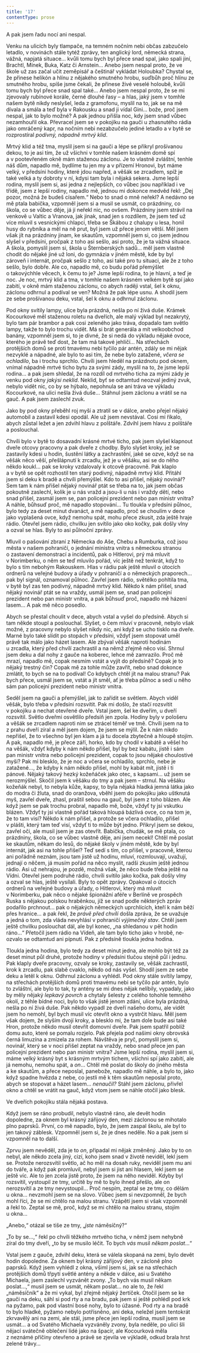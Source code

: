 ```yaml
---
title: '17'
contentType: prose
---
```


  

A pak jsem řadu nocí ani nespal.

Venku na ulicích byly tlampače, na temném nočním nebi občas zabzučelo letadlo, v novinách stále tytéž zprávy, ten anglický lord, německá strana, vážná, napjatá situace… kvůli tomu bych byl přece snad spal, jako spali jiní, Brachtl, Mínek, Buka, Katz či Arnstein… Anebo jsem nespal proto, že ve škole už zas začal učit zeměpisář a češtinář vykládat Holoubka? Chystal se, že přinese helikón a hlínu z nějakého smutného hrobu, suďbůh proč hlínu ze smutného hrobu, spíše jsme čekali, že přinese živé veselé holoubě, kvůli tomu bych byl přece snad spal také… Anebo jsem nespal proto, že se mi zjevovaly rubínové korále, černé dlouhé řasy – a hlas, jaký jsem v tomhle našem bytě nikdy neslyšel, leda z gramofonu, myslil na to, jak se na mě dívala a smála a teď byla v Rakousku a snad ji vídal Gini… bože, proč jsem nespal, jak to bylo možné? A pak jednou přišla noc, kdy jsem snad vůbec nezamhouřil oka. Převracel jsem se v pokojíku na gauči u zhasnutého rádia jako omráčený kapr, na nočním nebi nezabzučelo jediné letadlo a v bytě se rozprostíral _podivný, nápadně mrtvý klid_.

Mrtvý klid a též tma, myslil jsem si na gauči a lépe se přikryl prošívanou dekou, to je asi tím, že už všichni v tomhle našem krásném domě spí a v pootevřeném okně mám staženou záclonu. Je to vlastně zvláštní, tenhle náš dům, napadlo mě, bydlíme tu jen my a v přízemí Hronovi, byt máme velký, v předsíni hodiny, které jdou napřed, a věšák se zrcadlem, spíž je také velká a ty dobroty v ní, kdysi tam byla i nějaká sekera. Jsme lepší rodina, myslil jsem si, asi jedna z nejlepších, co vůbec jsou například i ve třídě, jsem z lepší rodiny, napadlo mě, jednou mi dokonce medvěd řekl: „Dej pozor, možná že budeš císařem.“ Nebo to snad o mně neřekl? A nedávno se mě ptala babička, vzpomněl jsem si a musil se usmát, co prázdniny, co škola, co se vůbec děje, já jí neřekl nic, no ovšem. Prázdniny jsem strávil na venkově u Valtic a Vranova, jak jinak, snad jen s rozdílem, že jsem teď už více mluvil s vesnickými chlapci, třeba se Škábou z chalupy u lesa, honil husy do rybníka a měl na ně prut, byl jsem už přece jenom větší. Měl jsem však jít na prázdniny jinam, ke skautům, vzpomněl jsem si, co jsem jednou slyšel v předsíni, pročpak z toho asi sešlo, asi proto, že je ta vážná situace. A škola, pomyslil jsem si, škola u Šternberských sadů… měl jsem vlastně chodit do nějaké jiné už loni, do gymnázia v jiném městě, kde by byl zároveň i internát, pročpak sešlo z toho, asi také pro tu situaci, ale že z toho sešlo, bylo dobře. Ale co, napadlo mě, co budu pořád přemýšlet o takovýchhle věcech, k čemu to je? Jsme lepší rodina, to je hlavní, a teď je noc. Je noc, mrtvý klid a tma, v tomhle našem krásném velkém bytě spí jako zabití, v okně mám staženou záclonu, co abych raději vstal, šel k oknu, záclonu odhrnul a podíval se ven? Možná že pak lépe usnu. A shodil jsem ze sebe prošívanou deku, vstal, šel k oknu a odhrnul záclonu.

Pod okny svítily lampy, ulice byla prázdná, nešla po ní živá duše. Krámek Kocourkové měl staženou roletu na dveřích, ale malý výklad byl nezakrytý, bylo tam pár brambor a pak cosi zeleného jako tráva, dopadalo tam světlo lampy, takže to bylo trochu vidět. Má si brát generála a mít velkoobchod banány, vzpomněl jsem si, to je divné, že si nedá do výkladu nějaké ovoce, kterého je právě teď dost, že tam má takové jehličí… Na střechách protějších domů se proti tmavému nebi tyčilo pár antén, zdály se mi nějak nezvyklé a nápadné, ale bylo to asi tím, že nebe bylo zatažené, _včera se ochladilo_, ba i trochu sprchlo. Chvíli jsem hleděl na prázdnotu pod oknem, vnímal nápadně mrtvé ticho bytu za svými zády, myslil na to, že jsme lepší rodina… a pak jsem shledal, že na rozdíl od mrtvého ticha za mými zády je venku pod okny _jakýsi neklid_. Neklid, byť se odtamtud neozval jediný zvuk, nebylo vidět nic, co by se hýbalo, nepohnula se ani tráva ve výkladu Kocourkové, na ulici nešla živá duše… Stáhnul jsem záclonu a vrátil se na gauč. A pak jsem zaslechl zvuk.

Jako by pod okny přeběhl roj myší a ztratil se v dálce, anebo přejel nějaký automobil a zastavil kdesi opodál. Ale už jsem nevstával. Cosi mi říkalo, abych zůstal ležet a jen zdvihl hlavu z polštáře. Zdvihl jsem hlavu z polštáře a poslouchal.

Chvíli bylo v bytě to dosavadní krásné mrtvé ticho, pak jsem sly­šel klapnout dveře otcovy pracovny a pak dveře z chodby. Bylo slyšet kroky, jež se zastavily kdesi u hodin, šustění látky a zachrastění, jaké se ozve, když se na věšák něco věší, přešlápnutí k zrcadlu, jež je u věšáku, asi se do něho někdo koukl… pak se kroky vzdalovaly k otcově pracovně. Pak klaplo a v bytě se opět rozhostil ten starý podivný, nápadně mrtvý klid. Přitáhl jsem si deku k bradě a chvíli přemýšlel. Kdo to asi přišel, nějaký novinář? Sem tam k nám přišel nějaký novinář ptát se třeba na to, jak jsem občas pokoutně zaslechl, kolik je u nás vražd a jsou-li u nás i vraždy dětí, nebo snad přišel, zasmál jsem se, pan policejní prezident nebo pan ministr vnitra? A náhle, bůhsuď proč, mě napadlo stopování… Tu tloukla v předsíni půlnoc, bylo tedy za deset minut dvanáct, a mě napadlo, proč se choulím v dece jako vyplašená ovce, když nemohu spát, mohu přece zkusit, zda ještě hraje rádio. Otevřel jsem rádio, chvilku jen svítilo jako oko kočky, pak došly vlny a ozval se hlas. Byly to asi půlnoční zprávy.

Mluvil o pašování zbraní z Německa do Aše, Chebu a Rumburka, což jsou města v našem pohraničí, o jednání ministra vnitra s německou stranou o zastavení demonstrací a incidentů, pak o Hitlerovi, prý má mluvit v Norimberku, o něm se teď mluvilo pořád, víc ještě než tenkrát, když to bylo s tím nebohým Rakouskem. Hlas v rádiu pak ještě mluvil o útocích ordnerů na veřejné budovy a úřady v pohraničí a o německých praporech… pak byl signál, oznamoval půlnoc. Zavřel jsem rádio, světélko pohltila tma, v bytě byl zas ten podivný, nápadně mrtvý klid. Někdo k nám přišel, snad nějaký novinář ptát se na vraždy, usmál jsem se, snad pan policejní prezident nebo pan ministr vnitra, a pak bůhsuď proč, napadlo mě házení lasem… A pak mě něco posedlo.

Abych se přestal choulit v dece, abych vstal a vyšel do předsíně. Abych si tam někde stoupl a poslouchal. Slyšet, o čem mluví v pracovně, nebylo však možné, z pracovny nebylo slyšet nikdy nic, ani když se ucho tisklo na dveře. Marné bylo také slídit po stopách v předsíni, vždyť jsem stopovat uměl právě tak málo jako házet lasem. Ale zbýval věšák naproti hodinám u zrcadla, který před chvílí zachrastil a na němž zřejmě něco visí. Shrnul jsem deku a dal nohy z gauče na koberec, lehce mě zamrazilo. Proč mě mrazí, napadlo mě, copak nesmím vstát a vyjít do předsíně? Copak je to nějaký trestný čin? Copak mě za tohle může zavřít, nebo snad dokonce zmlátit, to bych se na to podíval! Co kdybych chtěl jít na malou stranu? Pak bych přece, usmál jsem se, vstát a jít směl, ať je třeba půlnoc a sedí u něho sám pan policejní prezident nebo ministr vnitra.

Seděl jsem na gauči a přemýšlel, jak to zařídit se světlem. Abych viděl věšák, bylo třeba v předsíni rozsvítit. Pak mi došlo, že stačí rozsvítit v pokojíku a nechat otevřené dveře. Vstal jsem, šel ke dveřím, u dveří rozsvítil. Světlo dveřmi osvětlilo předsíň jen zpola. Hodiny byly v pološeru a věšák se zrcadlem naproti nim se ztrácel téměř ve tmě. Chvíli jsem na to z prahu dveří zíral a měl jsem dojem, že jsem se mýlil. Že k nám nikdo nepřišel, že to všechno byl jen klam a já tu docela zbytečně a hloupě stojím. A pak, napadlo mě, je přece září, horko, kdo by chodil v kabátě a věšel ho na věšák, vždyť kdyby k nám někdo přišel, byl by bez kabátu, jistě i sám pan ministr vnitra nebo policejní prezident, copak to jsou nějaké choulostivé myši? Pak mi blesklo, že je noc a včera se ochladilo, sprchlo, nebe je zatažené…, že kdyby k nám někdo přišel, mohl by kabát mít, jistě i ti pánové. Nějaký takový hezký kožeňáček jako otec, s kapsami… už jsem se nerozmýšlel. Skočil jsem k věšáku do tmy a pak jsem – strnul. Na věšáku kožeňák nebyl, to nebyla kůže, kapsy, to byla nějaká hladká jemná látka jako do modra či žluta, snad do oranžova, vběhl jsem do pokojíku jako uštknutá myš, zavřel dveře, zhasl, praštil sebou na gauč, byl jsem z toho blázen. Ale když jsem se pak trochu probral, napadlo mě, bože, vždyť ty jsi vskutku blázen. Vždyť ty jsi vlastně pořád taková hloupá bázlivá ovce, co na tom je, že to tam visí? Někdo k nám přišel, a protože se včera ochladilo, přišel v plášti, který tam teď visí, vždyť ti to může být jedno. Přikryl jsem se dekou, zavřel oči, ale musil jsem je zas otevřít. Babička, chudák, se mě ptala, co prázdniny, škola, co se vůbec vlastně děje, ani jsem necekl! Chtěl mě poslat ke skautům, někam do lesů, do nějaké školy v jiném městě, kde by byl internát, jak asi na tohle přišel? Teď sedí s tím, co přišel, v pracovně, kterou ani pořádně neznám, jsou tam jistě už hodinu, mluví, rozmlouvají, uvažují, jednají o něčem, já musím pořád na něco myslit, radši zkusím ještě jednou rádio. Asi už nehrajou, je pozdě, možná však, že něco bude třeba ještě na Vídni. Otevřel jsem podruhé rádio, chvíli svítilo jako kočka, pak došly vlny a ozval se hlas, ještě vysílali. Byly to opět zprávy. Opakoval o útocích ordnerů na veřejné budovy a úřady, o Hitlerovi, který má mluvit v Norimberku, pak něco o nějaké špionážní aféře v Berlíně ve prospěch Ruska s nějakou polskou hraběnkou, jíž se snad podle některých zpráv podařilo prchnout… pak o nějakých německých uprchlících, kteří k nám běží přes hranice… a pak řekl, že _právě před chvílí_ došla zpráva, že se uvažuje a jedná o tom, zda vláda nevyhlásí v pohraničí _výjimečný stav_. Chtěl jsem ještě chvilku poslouchat dál, ale byl konec, „na shledanou v pět hodin ráno…“ Přetočil jsem rádio na Vídeň, ale tam bylo ticho jako v hrobě, ne­ozvalo se odtamtud ani pípnutí. Pak z předsíně tloukla jedna hodina.

Tloukla jedna hodina, bylo tedy za deset minut jedna, ale mohlo být též za deset minut půl druhé, protože hodiny v předsíni tlučou stejně půl i jednu. Pak klaply dveře pracovny, ozvaly se kroky, zastavily se, věšák zachrastil, krok k zrcadlu, pak slabě cvaklo, někdo od nás vyšel. Shodil jsem ze sebe deku a letěl k oknu. Odhrnul záclonu a vyhlédl. Pod okny stále svítily lampy, na střechách protějších domů proti tmavému nebi se tyčilo pár antén, bylo to zvláštní, ale bylo to tak, ty antény se mi dnes nějak nelíbily, vypadaly, jako by měly nějaký _lepkavý povrch_ a chytaly šelesty z celého tohohle temného okolí, z téhle bídné noci, bylo to však jistě jenom zdání, ulice byla prázdná, nešla po ní živá duše. Pak někdo vypadl ze dveří našeho domu, ale vidět jsem ho nemohl, byl bych musil víc otevřít okno a vystrčit hlavu. Měl jsem však dojem, že slyším dvojí kroky, a blesklo mi, že tam dole bude asi také Hron, protože někdo musil otevřít domovní dveře. Pak jsem spatřil poblíž domu auto, které se pomalu rozjelo. Pak přejela pod našimi okny obrovská černá limuzína a zmizela za rohem. Návštěva je pryč, pomyslil jsem si, novinář, který se v noci přišel zeptat na vraždy, nebo snad přece jen pan policejní prezident nebo pan ministr vnitra? Jsme lepší rodina, myslil jsem si, máme velký krásný byt s krásným mrtvým tichem, všichni spí jako zabití, ale já nemohu, nemohu spát, a _on_… Chtěl mě poslat do školy do jiného města a ke skautům, a přece neposlal, panebože, napadlo mě náhle, a bylo to, jako když spadne hvězda z nebe, co jestli mě k těm skautům neposlal proto, abych se stopovat a házet lasem… _nenaučil?_ Stáhl jsem záclonu, přivřel okno a chtěl se vrátit na gauč, když vtom jsem se náhle otočil jako blesk.

Ve dveřích pokojíku stála nějaká postava.

Když jsem se ráno probudil, nebylo vlastně ráno, ale devět hodin dopoledne, za oknem byl krásný zářijový den, mezi záclonou se mihotalo plno paprsků. První, co mě napadlo, bylo, že jsem zaspal školu, ale byl to jen takový záblesk. Vzpomněl jsem si, že je dnes neděle. No a pak jsem si vzpomněl na to další.

Zprvu jsem nevěděl, zda je to _on_, připadal mi nějak změněný. Jako by to on nebyl, ale někdo zcela jiný, cizí, koho jsem snad v životě neviděl, lekl jsem se. Protože nerozsvítil světlo, ač ho měl na dosah ruky, neviděl jsem mu ani do tváře, a když pak promluvil, nebyl jsem si jist ani hlasem, lekl jsem se ještě víc. Ale to jen zcela jistě proto, že jsem na něho neviděl. Kdyby byl rozsvítil, vystoupil ze tmy, určitě by mě to bylo ihned přešlo, ale on nerozsvítil a ze tmy nevystoupil… Proč nespím, zeptal se ze tmy, co dělám u okna… nevzmohl jsem se na slovo. Vůbec jsem si nevzpomněl, že bych mohl říci, že se mi chtělo na malou stranu. Vzápětí jsem si však vzpomněl a řekl to. Zeptal se mě, proč, když se mi chtělo na malou stranu, stojím u okna…

„Anebo,“ otázal se tiše ze tmy, „_jste_ náměsíčný?“

„To by se…,“ řekl po chvíli těžkého mrtvého ticha, v němž jsem nehybně zíral do tmy dveří, „to by se musilo léčit. To bych _vás_ musil _někam poslat_…“

Vstal jsem z gauče, zdvihl deku, která se válela skopaná na zemi, bylo devět hodin dopoledne. Za oknem byl krásný zářijový den, v zácloně plno paprsků. Když jsem vyhlédl z okna, všiml jsem si, jak se na střechách protějších domů třpytí světlé antény a někde v dálce, asi u Svatého Michaela, jsem zaslechl vyzvánět zvony. „To bych vás musil někam poslat…,“ musil jsem se usmát, někam poslat… no ale to, že řekl „náměsíčník“ a že mi vykal, byl zřejmě nějaký žertíček. Otočil jsem se ke gauči na deku, sáhl si pod rty a na bradu, pak jsem si ještě pohlédl pod krk na pyžamo, pak pod vlastní bosé nohy, bylo to úžasné. Pod rty a na bradě to bylo hladké, pyžamo nebylo potřísněno, ani deka, neležel jsem tentokrát zkrvavělý ani na zemi, ale stál, jsme přece jen lepší rodina, musil jsem se usmát… a od Svatého Michaela vyzváněly zvony, byla neděle, po ulici šli nějací svátečně oblečení lidé jako na špacír, ale Kocourková měla z neznámé příčiny otevřeno a právě se zjevila ve výkladě, odkud brala hrst zelené trávy…
